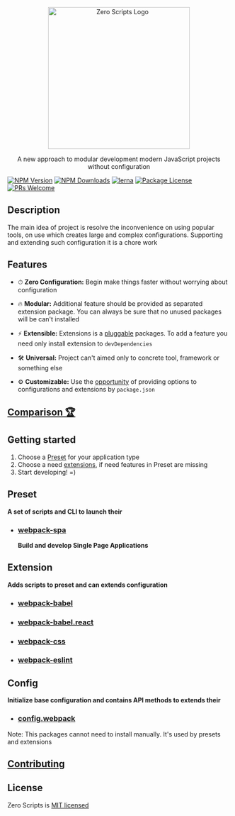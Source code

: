 <p align="center">
  <a href="https://github.com/artemirq/zero-scripts" target="blank">
    <img src="https://svgshare.com/i/AZV.svg" width="320" alt="Zero Scripts Logo" />
  </a>
</p>

<p align="center">A new approach to modular development modern JavaScript projects without configuration</p>

<a href="https://www.npmjs.com/~zero-scripts"><img src="https://img.shields.io/npm/v/@zero-scripts/core.svg" alt="NPM Version" /></a>
<a href="https://www.npmjs.com/~zero-scripts"><img src="https://img.shields.io/npm/dm/@zero-scripts/core.svg" alt="NPM Downloads" /></a>
[![lerna](https://img.shields.io/badge/maintained%20with-lerna-cc00ff.svg)](https://lernajs.io/)
<a href="https://www.npmjs.com/~zero-scripts"><img src="https://img.shields.io/npm/l/@zero-scripts/core.svg" alt="Package License" /></a>
[![PRs Welcome](https://img.shields.io/badge/PRs-welcome-green.svg)](https://github.com/artemirq/zero-scripts/pulls)

## Description

The main idea of project is resolve the inconvenience on using popular tools, on use which creates large and complex configurations. Supporting and extending such configuration it is a chore work

## Features

- ⏱ **Zero Configuration:** Begin make things faster without worrying about configuration

- 🔥 **Modular:** Additional feature should be provided as separated extension package. You can always be sure that no unused packages will be can't installed

- ⚡ **Extensible:** Extensions is a [pluggable](packages/core#process-of-loading-extensions) packages. To add a feature you need only install extension to `devDependencies`

- 🛠 **Universal:** Project can't aimed only to concrete tool, framework or something else

- ⚙ **Customizable:** Use the [opportunity](packages/core#passing-options) of providing options to configurations and extensions by `package.json`

## [Comparison 🏆](COMPARISON.md)

## Getting started

1. Choose a [Preset](#preset) for your application type
2. Choose a need [extensions](#extension), if need features in Preset are missing
3. Start developing! =)

## Preset

**A set of scripts and CLI to launch their**

- ### [webpack-spa](packages/preset.webpack-spa)
   **Build and develop Single Page Applications**

## Extension

**Adds scripts to preset and can extends configuration**

* ### [webpack-babel](packages/extension.webpack-babel)
* ### [webpack-babel.react](packages/extension.webpack-babel.react)
* ### [webpack-css](packages/extension.webpack-css)
* ### [webpack-eslint](packages/extension.webpack-eslint)

## Config

**Initialize base configuration and contains API methods to extends their**

* ### [config.webpack](packages/config.webpack)

Note: This packages cannot need to install manually. It's used by presets and extensions

## [Contributing](CONTRIBUTING.md)

## License

Zero Scripts is [MIT licensed](./LICENSE)
